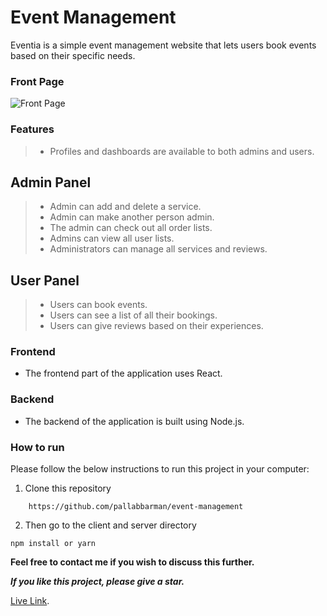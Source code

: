 # Event Management

Eventia is a simple event management website that lets users book events based on their specific needs.

### Front Page

<img src="../Event Management/client/src/images/main-page.png" alt="Front Page" />

### Features

> -   Profiles and dashboards are available to both admins and users.

## Admin Panel

> -   Admin can add and delete a service.
> -   Admin can make another person admin.
> -   The admin can check out all order lists.
> -   Admins can view all user lists.
> -   Administrators can manage all services and reviews.

## User Panel

> -   Users can book events.
> -   Users can see a list of all their bookings.
> -   Users can give reviews based on their experiences.

### Frontend

-   The frontend part of the application uses React.

### Backend

-   The backend of the application is built using Node.js.

### How to run

Please follow the below instructions to run this project in your computer:

1. Clone this repository

```
    https://github.com/pallabbarman/event-management
```

2. Then go to the client and server directory

```
npm install or yarn
```

**Feel free to contact me if you wish to discuss this further.**

_**If you like this project, please give a star.**_

[Live Link](https://eventia-web.web.app/).
